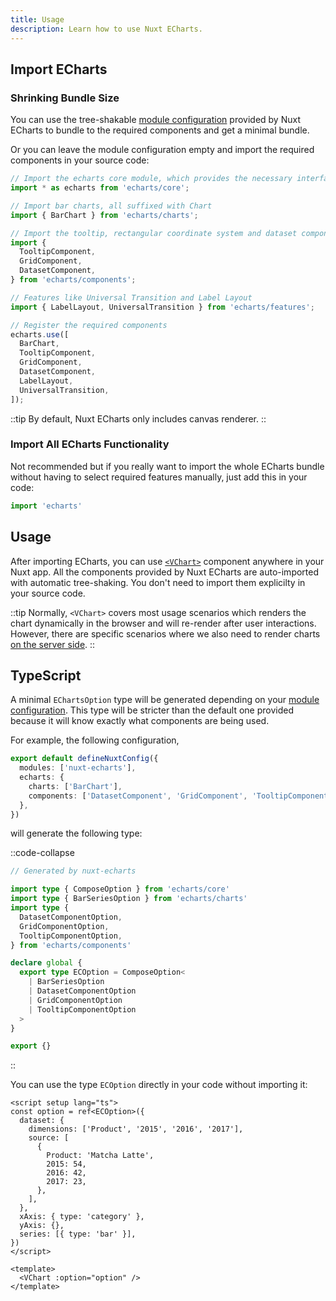 ```yaml
---
title: Usage
description: Learn how to use Nuxt ECharts.
---
```


## Import ECharts

### Shrinking Bundle Size

You can use the tree-shakable [module configuration](/getting-started/configuration) provided by Nuxt ECharts to bundle to the required components and get a minimal bundle.

Or you can leave the module configuration empty and import the required components in your source code:

```ts
// Import the echarts core module, which provides the necessary interfaces for using echarts.
import * as echarts from 'echarts/core';

// Import bar charts, all suffixed with Chart
import { BarChart } from 'echarts/charts';

// Import the tooltip, rectangular coordinate system and dataset components
import {
  TooltipComponent,
  GridComponent,
  DatasetComponent,
} from 'echarts/components';

// Features like Universal Transition and Label Layout
import { LabelLayout, UniversalTransition } from 'echarts/features';

// Register the required components
echarts.use([
  BarChart,
  TooltipComponent,
  GridComponent,
  DatasetComponent,
  LabelLayout,
  UniversalTransition,
]);
```

::tip
By default, Nuxt ECharts only includes canvas renderer.
::

### Import All ECharts Functionality

Not recommended but if you really want to import the whole ECharts bundle without having to select required features manually, just add this in your code:

```ts
import 'echarts'
```

## Usage

After importing ECharts, you can use [`<VChart>`](/components/v-chart) component anywhere in your Nuxt app. All the components provided by Nuxt ECharts are auto-imported with automatic tree-shaking. You don't need to import them explicilty in your source code.

::tip
Normally, `<VChart>` covers most usage scenarios which renders the chart dynamically in the browser and will re-render after user interactions. However, there are specific scenarios where we also need to render charts [on the server side](/guides/ssr).
::

## TypeScript

A minimal `EChartsOption` type will be generated depending on your [module configuration](/getting-started/configuration). This type will be stricter than the default one provided because it will know exactly what components are being used.

For example, the following configuration,

```ts [nuxt.config.ts]
export default defineNuxtConfig({
  modules: ['nuxt-echarts'],
  echarts: {
    charts: ['BarChart'],
    components: ['DatasetComponent', 'GridComponent', 'TooltipComponent'],
  },
})
```

will generate the following type:

::code-collapse
```ts [app/.nuxt/types/nuxt-echarts.d.ts]
// Generated by nuxt-echarts

import type { ComposeOption } from 'echarts/core'
import type { BarSeriesOption } from 'echarts/charts'
import type {
  DatasetComponentOption,
  GridComponentOption,
  TooltipComponentOption,
} from 'echarts/components'

declare global {
  export type ECOption = ComposeOption<
    | BarSeriesOption
    | DatasetComponentOption
    | GridComponentOption
    | TooltipComponentOption
  >
}

export {}
```
::

You can use the type `ECOption` directly in your code without importing it:

```vue [app/components/example.vue]
<script setup lang="ts">
const option = ref<ECOption>({
  dataset: {
    dimensions: ['Product', '2015', '2016', '2017'],
    source: [
      {
        Product: 'Matcha Latte',
        2015: 54,
        2016: 42,
        2017: 23,
      },
    ],
  },
  xAxis: { type: 'category' },
  yAxis: {},
  series: [{ type: 'bar' }],
})
</script>

<template>
  <VChart :option="option" />
</template>
```
